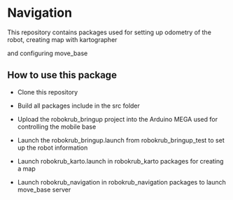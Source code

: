 # Navigation
This repository contains packages used for setting up odometry of the robot, creating map with kartographer 

and configuring move_base

## How to use this package
* Clone this repository

* Build all packages include in the src folder
* Upload the robokrub_bringup project into the Arduino MEGA used for controlling the mobile base
* Launch the robokrub_bringup.launch from robokrub_bringup_test to set up the robot information
* Launch robokrub_karto.launch in robokrub_karto packages for creating a map
* Launch robokrub_navigation in robokrub_navigation packages to launch move_base server


